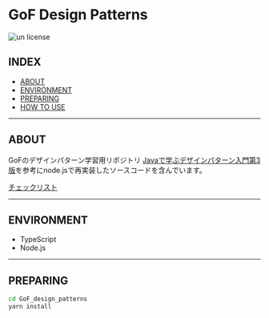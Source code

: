 # GoF Design Patterns

![un license](https://img.shields.io/github/license/RyosukeDTomita/GoF_design_patterns)

## INDEX

- [ABOUT](#about)
- [ENVIRONMENT](#environment)
- [PREPARING](#preparing)
- [HOW TO USE](#how-to-use)

---

## ABOUT

GoFのデザインパターン学習用リポジトリ
[Javaで学ぶデザインパターン入門第3版](https://www.hyuki.com/dp/)を参考にnode.jsで再実装したソースコードを含んでいます。

[チェックリスト](./todo.md)

---

## ENVIRONMENT

- TypeScript
- Node.js

---

## PREPARING

```bash
cd GoF_design_patterns
yarn install
```
